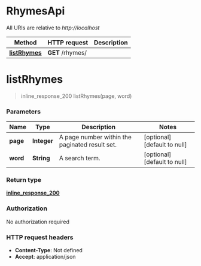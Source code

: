 # RhymesApi

All URIs are relative to *http://localhost*

Method | HTTP request | Description
------------- | ------------- | -------------
[**listRhymes**](RhymesApi.md#listRhymes) | **GET** /rhymes/ | 


<a name="listRhymes"></a>
# **listRhymes**
> inline_response_200 listRhymes(page, word)



### Parameters

Name | Type | Description  | Notes
------------- | ------------- | ------------- | -------------
 **page** | **Integer**| A page number within the paginated result set. | [optional] [default to null]
 **word** | **String**| A search term. | [optional] [default to null]

### Return type

[**inline_response_200**](../Models/inline_response_200.md)

### Authorization

No authorization required

### HTTP request headers

- **Content-Type**: Not defined
- **Accept**: application/json

